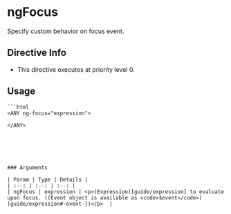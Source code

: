 



# ngFocus








Specify custom behavior on focus event.








## Directive Info


* This directive executes at priority level 0.


## Usage


```
```html
<ANY ng-focus="expression">

</ANY>
```
```





### Arguments

| Param | Type | Details |
| :--: | :--: | :--: |
| ngFocus | expression | <p>(Expression)[guide/expression] to evaluate upon focus. ((Event object is available as <code>$event</code>)[guide/expression#-event-])</p>  |




